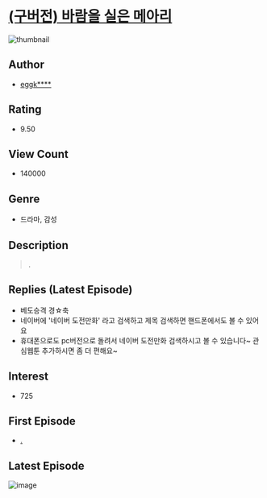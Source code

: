 # [(구버전) 바람을 실은 메아리](https://comic.naver.com/bestChallenge/list?titleId=697389)
![thumbnail](https://image-comic.pstatic.net/user_contents_data/challenge_comic/2020/10/24/310668/thumbnail_202x164c83de75c_572d_44d7_8542_0f0a53bbfa3d_00002618.JPEG)

## Author
- [eggk****](https://comic.naver.com/artistTitle?id=310668)

## Rating
- 9.50

## View Count
- 140000

## Genre
- 드라마, 감성

## Description
> .

## Replies (Latest Episode)
- 베도승격 경☆축
- 네이버에 '네이버 도전만화' 라고 검색하고 제목 검색하면 핸드폰에서도 볼 수 있어요
- 휴대폰으로도 pc버전으로 돌려서 네이버 도전만화 검색하시고 볼 수 있습니다~ 관심웹툰 추가하시면 좀 더 편해요~

## Interest
- 725

## First Episode
- [.](https://comic.naver.com/bestChallenge/detail?titleId=697389&no=1)

## Latest Episode
![image](https://image-comic.pstatic.net/user_contents_data/challenge_comic/2022/07/12/310668/upload_3691040951060477027.jpeg)

